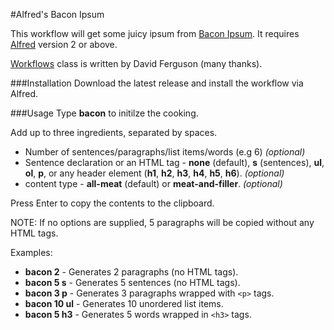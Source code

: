 #Alfred's Bacon Ipsum

This workflow will get some juicy ipsum from [Bacon Ipsum](http://baconipsum.com/). It requires [Alfred](http://alfredapp.com) version 2 or above.

[Workflows](https://github.com/jdfwarrior/Workflows) class is written by David Ferguson (many thanks).

###Installation
Download the latest release and install the workflow via Alfred.


###Usage
Type __bacon__ to initilze the cooking.

Add up to three ingredients, separated by spaces.

* Number of sentences/paragraphs/list items/words (e.g 6) _(optional)_
* Sentence declaration or an HTML tag - __none__ (default), __s__ (sentences), __ul__, __ol__, __p__, or any header element (__h1__, __h2__, __h3__, __h4__, __h5__, __h6__). _(optional)_
* content type - __all-meat__ (default) or __meat-and-filler__. _(optional)_

Press Enter to copy the contents to the clipboard.

NOTE: If no options are supplied, 5 paragraphs will be copied without any HTML tags.

Examples:

- __bacon 2__ - Generates 2 paragraphs (no HTML tags).
- __bacon 5 s__ - Generates 5 sentences (no HTML tags).
- __bacon 3 p__ - Generates 3 paragraphs wrapped with `<p>` tags.
- __bacon 10 ul__ - Generates 10 unordered list items.
- __bacon 5 h3__ - Generates 5 words wrapped in `<h3>` tags.



